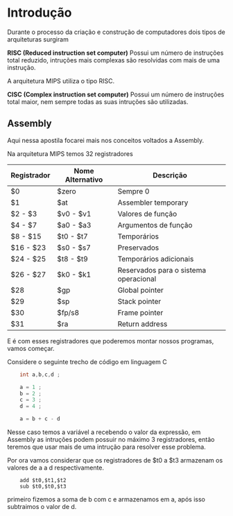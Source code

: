 # Introdução

Durante o processo da criação e construção de computadores dois tipos de arquiteturas surgiram

**RISC (Reduced instruction set computer)** Possui um número de instruções total reduzido, intruções mais complexas são resolvidas com mais de uma instrução.

A arquitetura MIPS utiliza o tipo RISC.

**CISC (Complex instruction set computer)** Possui um número de instruções total maior, nem sempre todas as suas intruções são utilizadas.

## Assembly

Aqui nessa apostila focarei mais nos conceitos voltados a Assembly.

Na arquitetura MIPS temos 32 registradores

| Registrador | Nome Alternativo | Descrição                                      |
|-------------|------------------|------------------------------------------------|
| $0          | $zero            | Sempre 0                                       |
| $1          | $at              | Assembler temporary                            |
| $2 - $3     | $v0 - $v1        | Valores de função                              |
| $4 - $7     | $a0 - $a3        | Argumentos de função                           |
| $8 - $15    | $t0 - $t7        | Temporários                                    |
| $16 - $23   | $s0 - $s7        | Preservados                                    |
| $24 - $25   | $t8 - $t9        | Temporários adicionais                         |
| $26 - $27   | $k0 - $k1        | Reservados para o sistema operacional          |
| $28         | $gp              | Global pointer                                 |
| $29         | $sp              | Stack pointer                                  |
| $30         | $fp/s8           | Frame pointer                                  |
| $31         | $ra              | Return address                                 |

E é com esses registradores que poderemos montar nossos programas, vamos começar.

Considere o seguinte trecho de código em linguagem C

``` C
    int a,b,c,d ;

    a = 1 ;
    b = 2 ;
    c = 3 ; 
    d = 4 ;

    a = b + c - d
```

Nesse caso temos a variável a recebendo o valor da expressão, em Assembly as intruções podem possuir no máximo 3 registradores, então teremos que usar mais de uma intrução para resolver esse problema.

Por ora vamos considerar que os registradores de $t0 a $t3 armazenam os valores de a a d respectivamente.

``` assembly
    add $t0,$t1,$t2
    sub $t0,$t0,$t3
```

primeiro fizemos a soma de b com c e armazenamos em a, após isso subtraimos o valor de d.


